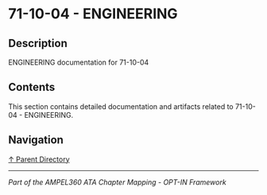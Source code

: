 # 71-10-04 - ENGINEERING

## Description

ENGINEERING documentation for 71-10-04

## Contents

This section contains detailed documentation and artifacts related to 71-10-04 - ENGINEERING.

## Navigation

[↑ Parent Directory](../README.md)

---

*Part of the AMPEL360 ATA Chapter Mapping - OPT-IN Framework*
